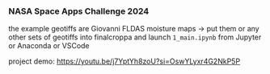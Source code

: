 ### NASA Space Apps Challenge 2024

the example geotiffs are Giovanni FLDAS moisture maps -> put them or any other sets of geotiffs into finalcroppa and launch `1_main.ipynb` from Jupyter or Anaconda or VSCode

project demo: https://youtu.be/j7YptYh8zoU?si=OswYLyxr4G2NkP5P
